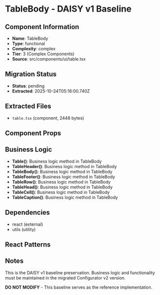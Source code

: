 # TableBody - DAISY v1 Baseline

## Component Information

- **Name**: TableBody
- **Type**: functional
- **Complexity**: complex
- **Tier**: 3 (Complex Components)
- **Source**: src/components/ui/table.tsx

## Migration Status

- **Status**: pending
- **Extracted**: 2025-10-24T05:16:00.740Z

## Extracted Files

- `table.tsx` (component, 2448 bytes)

## Component Props



## Business Logic

- **Table()**: Business logic method in TableBody
- **TableHeader()**: Business logic method in TableBody
- **TableBody()**: Business logic method in TableBody
- **TableFooter()**: Business logic method in TableBody
- **TableRow()**: Business logic method in TableBody
- **TableHead()**: Business logic method in TableBody
- **TableCell()**: Business logic method in TableBody
- **TableCaption()**: Business logic method in TableBody

## Dependencies

- react (external)
- utils (utility)

## React Patterns



## Notes

This is the DAISY v1 baseline preservation. Business logic and functionality
must be maintained in the migrated Configurator v2 version.

**DO NOT MODIFY** - This baseline serves as the reference implementation.
